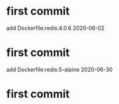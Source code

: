 # first commit
add Dockerfile:redis:4.0.6 2020-06-02
# first commit
add Dockerfile:redis:5-alpine 2020-06-30
# first commit
